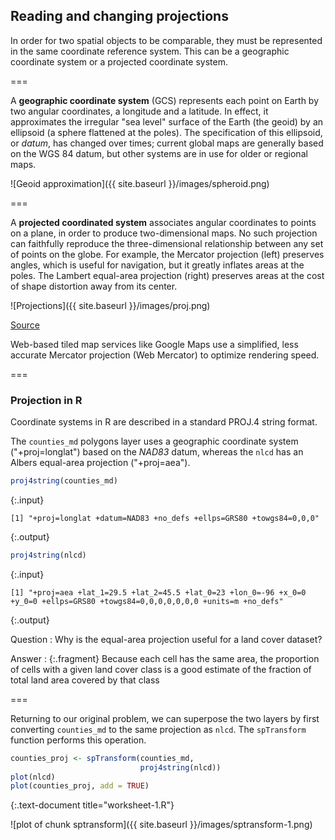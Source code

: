 ---
---

## Reading and changing projections 

In order for two spatial objects to be comparable, they must be represented in the same coordinate reference system. This can be a geographic coordinate system or a projected coordinate system.

===

A **geographic coordinate system** (GCS) represents each point on Earth by two angular coordinates, a longitude and a latitude. In effect, it approximates the irregular "sea level" surface of the Earth (the geoid) by an ellipsoid (a sphere flattened at the poles). The specification of this ellipsoid, or *datum*, has changed over times; current global maps are generally based on the WGS 84 datum, but other systems are in use for older or regional maps. 

![Geoid approximation]({{ site.baseurl }}/images/spheroid.png)

===

A **projected coordinated system** associates angular coordinates to points on a plane, in order to produce two-dimensional maps. No such projection can faithfully reproduce the three-dimensional relationship between any set of points on the globe. For example, 
the Mercator projection (left) preserves angles, which is useful for navigation, but it greatly inflates areas at the poles. The Lambert equal-area projection (right) preserves areas at the cost of shape distortion away from its center.

![Projections]({{ site.baseurl }}/images/proj.png)

[Source](http://www.perrygeo.com/tissot-indicatrix-examining-the-distortion-of-map-projections.html)

Web-based tiled map services like Google Maps use a simplified, less accurate Mercator projection (Web Mercator) to optimize rendering speed.

===

### Projection in R

Coordinate systems in R are described in a standard PROJ.4 string format.

The `counties_md` polygons layer uses a geographic coordinate system ("+proj=longlat") based on the *NAD83* datum, whereas the `nlcd` has an Albers equal-area projection ("+proj=aea").


~~~r
proj4string(counties_md)
~~~
{:.input}
~~~
[1] "+proj=longlat +datum=NAD83 +no_defs +ellps=GRS80 +towgs84=0,0,0"
~~~
{:.output}

~~~r
proj4string(nlcd)
~~~
{:.input}
~~~
[1] "+proj=aea +lat_1=29.5 +lat_2=45.5 +lat_0=23 +lon_0=-96 +x_0=0 +y_0=0 +ellps=GRS80 +towgs84=0,0,0,0,0,0,0 +units=m +no_defs"
~~~
{:.output}

Question
: Why is the equal-area projection useful for a land cover dataset?

Answer
: {:.fragment} Because each cell has the same area, the proportion of cells with a given land cover class is a good estimate of the fraction of total land area covered by that class

===

Returning to our original problem, we can superpose the two layers by first converting `counties_md` to the same projection as `nlcd`. The `spTransform` function performs this
operation.


~~~r
counties_proj <- spTransform(counties_md, 
                             proj4string(nlcd))
plot(nlcd)
plot(counties_proj, add = TRUE)
~~~
{:.text-document title="worksheet-1.R"}

![plot of chunk sptransform]({{ site.baseurl }}/images/sptransform-1.png)
